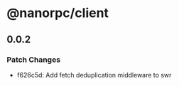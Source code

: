 # @nanorpc/client

## 0.0.2

### Patch Changes

- f626c5d: Add fetch deduplication middleware to swr
